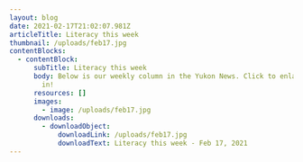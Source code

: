 ```yaml
---
layout: blog
date: 2021-02-17T21:02:07.981Z
articleTitle: Literacy this week
thumbnail: /uploads/feb17.jpg
contentBlocks:
  - contentBlock:
      subTitle: Literacy this week
      body: Below is our weekly column in the Yukon News. Click to enlarge and zoom
        in!
      resources: []
      images:
        - image: /uploads/feb17.jpg
      downloads:
        - downloadObject:
            downloadLink: /uploads/feb17.jpg
            downloadText: Literacy this week - Feb 17, 2021
---
```

